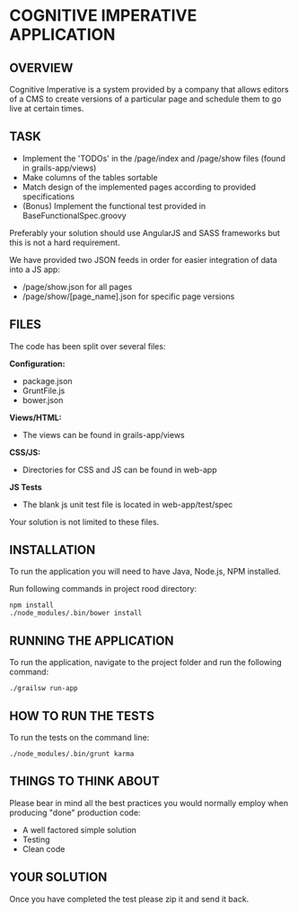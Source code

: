 # COGNITIVE IMPERATIVE APPLICATION

## OVERVIEW

Cognitive Imperative is a system provided by a company that allows editors of a CMS to create versions of a
particular page and schedule them to go live at certain times.


## TASK

* Implement the 'TODOs' in the /page/index and /page/show files (found in grails-app/views)
* Make columns of the tables sortable
* Match design of the implemented pages according to provided specifications
* (Bonus) Implement the functional test provided in BaseFunctionalSpec.groovy

Preferably your solution should use AngularJS and SASS frameworks but this is not a hard requirement.

We have provided two JSON feeds in order for easier integration of data into a JS app:
* /page/show.json for all pages
* /page/show/[page_name].json for specific page versions

## FILES

The code has been split over several files:

**Configuration:**

* package.json
* GruntFile.js
* bower.json

**Views/HTML:**
* The views can be found in grails-app/views

**CSS/JS:**
* Directories for CSS and JS can be found in web-app

**JS Tests**
* The blank js unit test file is located in web-app/test/spec

Your solution is not limited to these files.


## INSTALLATION

To run the application you will need to have Java, Node.js, NPM installed.

Run following commands in project rood directory:

````
npm install
./node_modules/.bin/bower install
````

## RUNNING THE APPLICATION

To run the application, navigate to the project folder and run the following command:
````
./grailsw run-app
````

## HOW TO RUN THE TESTS

To run the tests on the command line:
````
./node_modules/.bin/grunt karma
````

## THINGS TO THINK ABOUT

Please bear in mind all the best practices you would normally employ when producing "done" production code:

* A well factored simple solution
* Testing
* Clean code

## YOUR SOLUTION

Once you have completed the test please zip it and send it back.
